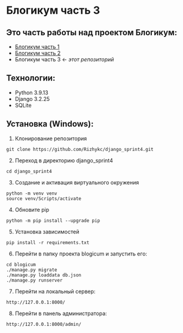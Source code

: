 # Блогикум часть 3

## Это часть работы над проектом Блогикум:

- [Блогикум часть 1](https://github.com/AlexClassicRHA/django_sprint1)
- [Блогикум часть 2](https://github.com/AlexClassicRHA/django_sprint3)
- Блогикум часть 3 ← _этот репозиторий_

## Технологии:

- Python 3.9.13
- Django 3.2.25
- SQLite

## Установка (Windows):

1. Клонирование репозитория

```
git clone https://github.com/Rizhykc/django_sprint4.git
```

2. Переход в директорию django_sprint4

```
cd django_sprint4
```

3. Создание и активация виртуального окружения

```
python -m venv venv
source venv/Scripts/activate
```

4. Обновите pip

```
python -m pip install --upgrade pip
```

5. Установка зависимостей

```
pip install -r requirements.txt
```

6. Перейти в папку проекта blogicum и запустить его:

```
cd blogicum
./manage.py migrate
./manage.py loaddata db.json
./manage.py runserver
```

7. Перейти на локальный сервер:

```
http://127.0.0.1:8000/
```

8. Перейти в панель администратора:

```
http://127.0.0.1:8000/admin/
```
